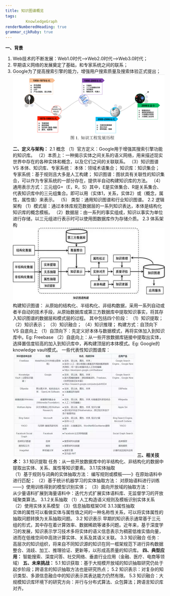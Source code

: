 ```yaml
---
title: 知识图谱概览
tags: 
         KnowledgeGraph 
renderNumberedHeading: true
grammar_cjkRuby: true
---
```

**一、背景**
1.	Web技术的不断发展：Web1.0时代-->Web2.0时代-->Web3.0时代；
2.	早期语义网络的发展奠定了基础，和专家系统之间的联系；
3.	Google为了提高搜索引擎的能力，增强用户搜索质量及搜索体验正式提出；
![enter description here](./images/1590650829208.png)
**二、定义与架构：**
2.1 概念
（1）官方定义：Google用于增强其搜索引擎功能的知识库。
（2）本质上：一种揭示实体之间关系的语义网络，用来描述现实世界中存在的各种实体和概念，以及它们之间的关联联系。
（3）知识图谱 VS 本体、知识库、专家系统：
本体：领域术语集合；
知识库：知识集合；
专家系统：基于规则且大多是人工构建；
知识图谱：图状具有关联性的知识集合，可以作为专家系统的一部分存在，提供半自动构建知识库的方法。
（4） 通用表示方式：三元组G=（E，R，S）其中，E是实体集合、R是关系集合、 代表知识库中的三元组集合。即可以用（实体1，关系，实体2）或（概念，属性，属性值）来表示。
（5） 类型：通用知识图谱和行业知识图谱。
2.2 逻辑架构
（1）模式层：通过本体库规范数据层的一系列知识表达，本体是结构化知识库的概念模板。
（2）数据层：由一系列的事实组成，知识以事实为单位进行存储，以三元组进行表示时可以使用图数据库作为存储介质。
2.3 体系架构
![enter description here](./images/1590650977462.png)
构建知识图谱：
从原始的结构化、半结构化、非结构数据，采用一系列自动或者半自动的技术手段，从原始数据库或第三方数据库中提取知识事实，将其存入知识图谱的数据层和模式层的过程。
其中包括四个阶段：
（1）知识提取；
（2）知识表示；
（3）知识融合；
（4）知识推理；
构建方式：自顶向下 VS 自底向上
（1）自顶向下：先定义好本体与数据模式，再将实体加入到知识库中。Eg: Freebase
（2）自底向上：从一些开放数据库链接中提取出实体，选择置信度较高的加入到知识库中，再构建顶层的本体模式。Eg: Google的knowledge vault模式。
一些代表性知识图谱库：
![enter description here](./images/1590651023045.png)
**三、相关技术：**
3.1  知识提取
   任务：从一些开放数据库中的半结构化、非结构化的数据中提取出实体、关系、属性等知识要素。
  3.1.1实体抽取     
（1）基于规则与词典的实体抽取方法：
编写规则或模板——》在原始语料中进行匹配；
（2）基于统计机器学习的实体抽取方法：
对原始语料进行训练——》使用训练得到的模型识别实体；
（3）面向开放域的抽取方法：      
从少量语料扩展到海量语料中：迭代方式扩展实体语料库、无监督学习的开放域聚类算法。
3.1.2关系抽取
（1）人工构造语义规则及模板识别实体关系
（2）使用实体关系模型
（3）信息抽取框架OIE
3.1.3属性抽取       
实体的属性可以看做实体与属性值之间的一种名称性关系，可以将实体属性的抽取问题转换为关系抽取问题。 
3.2 知识表示
早期的知识表示通常基于三元组的形式，其中存在着计算效率、数据稀疏等诸多问题。近年来，基于深度学习的发展，知识表示学习技术多将实体的语义信息表示为稠密低维实值向量，进而在低维空间中高效计算实体、关系及其语义关联。
3.3 知识融合
任务：高层次的知识组织，将来自不同知识源的知识在同一框架规范下进行异构数据整合、消歧、加工、推理验证、更新等，以形成高质量的知识库。
**四、典型应用：**
 智能搜索、深度问答、社交网络、垂直行业应用（金融、医疗、电商等领域）
**五、未来挑战：**
5.1	知识获取：基于大规模开放域的知识抽取研究仍处于起步阶段；跨语言的知识抽取方法也是研究热点；
5.2 知识表示：对复杂的知识类型、多源信息融合中的知识表示其表达能力仍然有限。
5.3 知识融合：大规模知识库环境下的研究方向：并行与分布式算法、众包算法；跨语言知识库对齐。
                             

